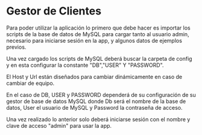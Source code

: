 
# Gestor de Clientes

Para poder utilizar la aplicación lo primero que debe 
hacer es importar los scripts de la base de datos de 
MySQL para cargar tanto al usuario admin, necesario para
iniciarse sesión en la app, y algunos datos de ejemplos previos.

Una vez cargado los scripts de MySQL deberá buscar
la carpeta de config y en esta configurar la constante
"DB","USER" Y "PASSWORD".

El Host y Url están diseñados para cambiar dinámicamente
en caso de cambiar de equipo.

En el caso de DB, USER y PASSWORD dependerá de su
configuración de su gestor de base de datos MySQL
donde Db será el nombre de la base de datos, User el
usuario de MySQL y Password la contraseña de acceso.

Una vez realizado lo anterior solo deberá iniciarse sesión con
el nombre y clave de acceso "admin" para usar la app.

